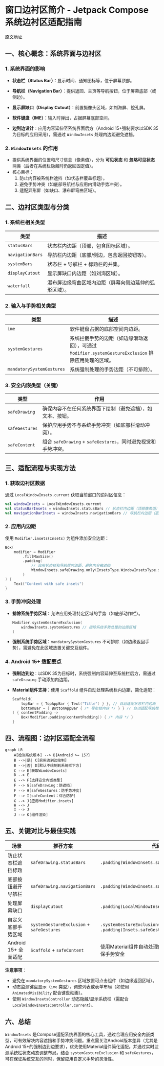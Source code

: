 
# 窗口边衬区简介 - Jetpack Compose 系统边衬区适配指南  

[原文地址](https://developer.android.google.cn/develop/ui/compose/system/insets?hl=zh-cn)  

## 一、核心概念：系统界面与边衬区  

### 1. 系统界面的影响  

- **状态栏（Status Bar）**：显示时间、通知图标等，位于屏幕顶部。  
- **导航栏（Navigation Bar）**：提供返回、主页等导航按钮，位于屏幕底部（或侧边）。  
- **显示屏缺口（Display Cutout）**：前置摄像头区域，如刘海屏、挖孔屏。  
- **软件键盘（IME）**：输入时弹出，占据屏幕底部空间。  

- **边到边设计**：应用内容延伸至系统界面后方（Android 15+强制要求以SDK 35为目标的应用采用），需通过 `WindowInsets` 处理内边距避免遮挡。  

### 2. `WindowInsets` 的作用  

- 提供系统界面的位置和尺寸信息（像素值），分为 **可见状态** 和 **忽略可见状态** 两类（后者在系统栏隐藏时仍返回固定值）。  
- 核心目标：  
  1. 防止内容被系统栏遮挡（如状态栏覆盖标题）。  
  2. 避免手势冲突（如底部导航栏与应用内滑动手势冲突）。  
  3. 适配异形屏（如缺口、瀑布屏弯曲区域）。  

## 二、边衬区类型与分类  

### 1. 系统栏相关类型  

| **类型**                          | **描述**                                                                 |  
|-----------------------------------|--------------------------------------------------------------------------|  
| `statusBars`                      | 状态栏内边距（顶部，包含图标区域）。                                      |  
| `navigationBars`                  | 导航栏内边距（底部/侧边，包含返回按钮等）。                                |  
| `systemBars`                      | 状态栏 + 导航栏 + 标题栏的并集。                                         |  
| `displayCutout`                   | 显示屏缺口内边距（如刘海区域）。                                          |  
| `waterfall`                       | 瀑布屏边缘弯曲区域内边距（屏幕向侧边延伸的弧形区域）。                     |  

### 2. 输入与手势相关类型  

| **类型**                          | **描述**                                                                 |  
|-----------------------------------|--------------------------------------------------------------------------|  
| `ime`                             | 软件键盘占据的底部空间内边距。                                           |  
| `systemGestures`                  | 系统拦截手势的边距（如边缘滑动返回），可通过 `Modifier.systemGestureExclusion` 排除应用处理的区域。 |  
| `mandatorySystemGestures`         | 系统强制处理的手势边距（不可排除）。                                      |  

### 3. 安全内嵌类型（关键）  

| **类型**                          | **作用**                                                                 |  
|-----------------------------------|--------------------------------------------------------------------------|  
| `safeDrawing`                     | 确保内容不在任何系统界面下绘制（避免遮挡），如文本、按钮。                |  
| `safeGestures`                    | 保护应用手势不与系统手势冲突（如底部栏滑动冲突）。                        |  
| `safeContent`                     | 组合 `safeDrawing` + `safeGestures`，同时避免视觉和手势冲突。              |  

## 三、适配流程与实现方法  

### 1. 获取边衬区数据  

通过 `LocalWindowInsets.current` 获取当前窗口的边衬区信息：  

```kotlin
val windowInsets = LocalWindowInsets.current
val statusBarInsets = windowInsets.statusBars // 状态栏内边距（顶部像素值）
val navigationBarInsets = windowInsets.navigationBars // 导航栏内边距（底部像素值）
```

### 2. 应用内边距  

使用 `Modifier.insets(Insets)` 为组件添加安全边距：  

```kotlin
Box(
    modifier = Modifier
        .fillMaxSize()
        .padding(
            // 应用状态栏和导航栏内边距，避免内容被遮挡
            WindowInsets.safeDrawing.only(InsetsType.WindowInsetsType.statusBars or InsetsType.WindowInsetsType.navigationBars)
        )
) {
    Text("Content with safe insets")
}
```

### 3. 手势冲突处理  

- **排除系统手势区域**：允许应用处理特定区域的手势（如底部动作栏）。  

  ```kotlin
  Modifier.systemGestureExclusion(
      windowInsets.systemGestures // 排除系统手势处理的边距区域
  )
  ```  

- **强制系统手势区域**：`mandatorySystemGestures` 不可排除（如边缘返回手势），需避免在此区域放置关键交互组件。  

### 4. Android 15+ 适配要点  

- **强制边到边**：以SDK 35为目标时，系统强制内容延伸至系统栏后方，需通过 `safeDrawing` 手动添加内边距。  
- **Material组件支持**：使用 `Scaffold` 组件自动处理系统栏内边距，简化适配：  

  ```kotlin
  Scaffold(
      topBar = { TopAppBar { Text("Title") } }, // 自动适配状态栏内边距
      bottomBar = { BottomAppBar { /* 导航栏内容 */ } } // 自动适配导航栏内边距
  ) { contentPadding ->
      Box(Modifier.padding(contentPadding)) { /* 内容 */ }
  }
  ```  

## 四、流程图：边衬区适配全流程  

```mermaid
graph LR
    A[检测系统版本] --> B{Android >= 15?}
    B -->|是| C[启用边到边绘制]
    B -->|否| D[默认不绘制到系统栏下方]
    C --> E[获取WindowInsets]
    D --> E
    E --> F[选择安全内嵌类型]
    F --> G[safeDrawing：防遮挡]
    F --> H[safeGestures：防手势冲突]
    F --> I[safeContent：综合防护]
    G --> J[应用Modifier.insets]
    H --> J
    I --> J
    J --> K[组件渲染]
```

## 五、关键对比与最佳实践  

| **场景**               | **推荐方案**                          | **代码示例**                                                                 |  
|------------------------|---------------------------------------|-----------------------------------------------------------------------------|  
| 防止状态栏遮挡标题     | `safeDrawing.statusBars`              | `.padding(WindowInsets.safeDrawing.statusBars)`                             |  
| 底部按钮避开导航栏     | `safeDrawing.navigationBars`          | `.padding(WindowInsets.safeDrawing.navigationBars)`                         |  
| 处理屏幕缺口           | `displayCutout`                       | `.padding(LocalWindowInsets.current.displayCutout)`                         |  
| 自定义底部手势区域     | `systemGestureExclusion` + `safeGestures` | `.systemGestureExclusion(Insets.systemGestures)` + `.padding(Insets.safeGestures)` |  
| Android 15+ 全面适配   | `Scaffold` + `safeContent`            | 使用Material组件自动处理内边距，搭配`safeContent`确保手势安全              |  

**注意事项**：  

- 避免在 `mandatorySystemGestures` 区域放置可点击组件（如边缘返回区域）。  
- 动态监测键盘显示（`ime` 类型），调整列表或表单布局（如使用 `AnimatedVisibility` 配合键盘动画）。  
- 使用 `WindowInsetsController` 动态隐藏/显示系统栏（需配合 `LocalWindowInsetsController.current`）。  

## 六、总结  

`WindowInsets` 是Compose适配系统界面的核心工具，通过合理应用安全内嵌类型，可有效解决内容遮挡和手势冲突问题。重点需关注Android版本差异（尤其是Android 15+的强制边到边要求），优先使用Material组件简化适配，并通过实时监测系统栏状态动态调整布局。结合 `systemGestureExclusion` 和 `safeGestures`，可在保证系统交互的同时，保留应用自定义手势的灵活性。
